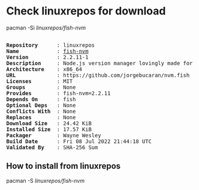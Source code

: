 # Check linuxrepos for download

pacman -Si *linuxrepos/fish-nvm*

<div class="highlight"><pre class="highlight"><text>
<b>Repository</b>      : linuxrepos
<b>Name</b>            : <a href="../../x86_64/fish-nvm-2.2.11-1-x86_64.pkg.tar.zst">fish-nvm</a>
<b>Version</b>         : 2.2.11-1
<b>Description</b>     : Node.js version manager lovingly made for Fish
<b>Architecture</b>    : x86_64
<b>URL</b>             : https://github.com/jorgebucaran/nvm.fish
<b>Licenses</b>        : MIT
<b>Groups</b>          : None
<b>Provides</b>        : fish-nvm=2.2.11
<b>Depends On</b>      : fish
<b>Optional Deps</b>   : None
<b>Conflicts With</b>  : None
<b>Replaces</b>        : None
<b>Download Size</b>   : 24.42 KiB
<b>Installed Size</b>  : 17.57 KiB
<b>Packager</b>        : Wayne Wesley <wayne6324@gmail.com>
<b>Build Date</b>      : Fri 08 Jul 2022 21:44:18 UTC
<b>Validated By</b>    : SHA-256 Sum
</text></pre></div>

## How to install from linuxrepos

pacman -S *linuxrepos/fish-nvm*
